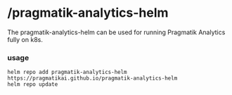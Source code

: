 # /pragmatik-analytics-helm


The pragmatik-analytics-helm can be used for running Pragmatik Analytics fully on k8s.

### usage

```
helm repo add pragmatik-analytics-helm https://pragmatikai.github.io/pragmatik-analytics-helm
helm repo update
```
